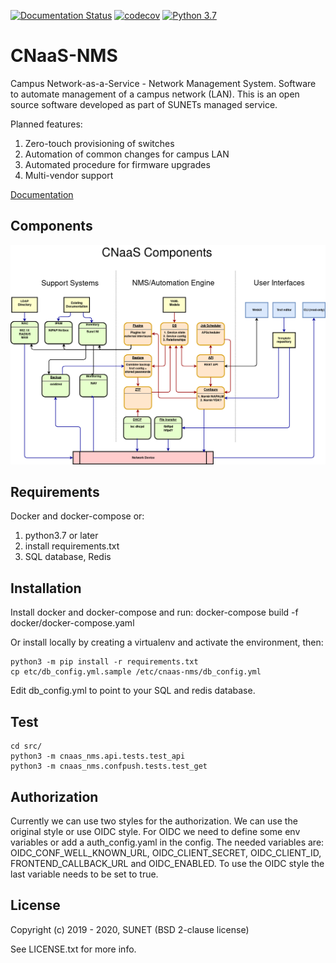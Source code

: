 [![Documentation Status](https://readthedocs.org/projects/cnaas-nms/badge/?version=latest)](https://cnaas-nms.readthedocs.io/en/latest/?badge=latest) [![codecov](https://codecov.io/gh/SUNET/cnaas-nms/branch/master/graph/badge.svg)](https://codecov.io/gh/SUNET/cnaas-nms) [![Python 3.7](https://img.shields.io/badge/python-3.7-blue.svg)](https://www.python.org/downloads/release/python-370/)

# CNaaS-NMS

Campus Network-as-a-Service - Network Management System. Software to automate management of a campus network (LAN). This is an open source software developed as part of SUNETs managed service.

Planned features:
1. Zero-touch provisioning of switches
1. Automation of common changes for campus LAN
1. Automated procedure for firmware upgrades
1. Multi-vendor support

[Documentation](https://cnaas-nms.readthedocs.io/)

## Components

![CNaaS component architecture](cnaas-components-20190408.png?raw=true)

## Requirements

Docker and docker-compose or:

1. python3.7 or later
1. install requirements.txt
1. SQL database, Redis

## Installation

Install docker and docker-compose and run: docker-compose build -f docker/docker-compose.yaml

Or install locally by creating a virtualenv and activate the environment, then:

```
python3 -m pip install -r requirements.txt
cp etc/db_config.yml.sample /etc/cnaas-nms/db_config.yml
```

Edit db_config.yml to point to your SQL and redis database.

## Test

```
cd src/
python3 -m cnaas_nms.api.tests.test_api
python3 -m cnaas_nms.confpush.tests.test_get
```

## Authorization

Currently we can use two styles for the authorization. We can use the original style or use OIDC style. For OIDC we need to define some env variables or add a auth_config.yaml in the config. The needed variables are: OIDC_CONF_WELL_KNOWN_URL, OIDC_CLIENT_SECRET, OIDC_CLIENT_ID, FRONTEND_CALLBACK_URL and OIDC_ENABLED. To use the OIDC style the last variable needs to be set to true. 

## License

Copyright (c) 2019 - 2020, SUNET (BSD 2-clause license)

See LICENSE.txt for more info.
